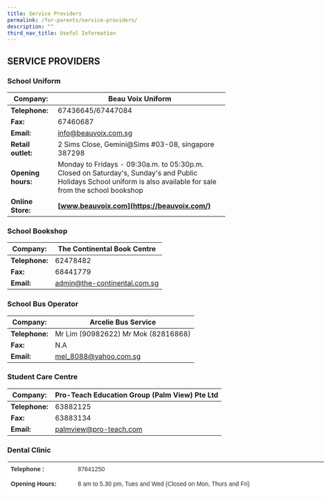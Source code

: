```yaml
---
title: Service Providers
permalink: /for-parents/service-providers/
description: ""
third_nav_title: Useful Information
---
```

## SERVICE PROVIDERS

### School Uniform
| **Company:**       | Beau Voix Uniform                                                                                                                                                 |
|--------------------|-------------------------------------------------------------------------------------------------------------------------------------------------------------------|
| **Telephone:**     | 67436645/67447084                                                                                                                                                 |
| **Fax:**           | 67460687                                                                                                                                                          |
| **Email:**         | info@beauvoix.com.sg                                                                                                                                              |
| **Retail outlet:** | 2 Sims Close, Gemini@Sims #03-08, singapore 387298                                                                                                                |
| **Opening hours:** | Monday to Fridays - 09:30a.m. to 05:30p.m. Closed on Saturday's, Sunday's and Public Holidays  School uniform is also available for sale from the school bookshop |
| **Online Store:**  | **[www.beauvoix.com](https://beauvoix.com/)**                                                                                                                                                                |

### School Bookshop
| **Company:**   | The Continental Book Centre  |
|----------------|------------------------------|
| **Telephone:** | 62478482                     |
| **Fax:**       | 68441779                     |
| **Email:**     | admin@the-continental.com.sg |

### School Bus Operator
| **Company:**   | Arcelie Bus Service                 |
|----------------|-------------------------------------|
| **Telephone:** | Mr Lim (90982622) Mr Mok (82816868) |
| **Fax:**       | N.A                                 |
| **Email:**     | mel_8088@yahoo.com.sg               |

### Student Care Centre
| **Company:**   | Pro-Teach Education Group (Palm View) Pte Ltd |
|----------------|-----------------------------------------------|
| **Telephone:** | 63882125                                      |
| **Fax:**       | 63883134                                      |
| **Email:**     | palmview@pro-teach.com                        |

### Dental Clinic
<table class="ives_tab_kosong" style="margin: 0px; outline: 0px; padding: 0px; border-collapse: collapse; border: 1px solid transparent; table-layout: fixed; color: rgb(43, 43, 43); font-family: Montserrat, sans-serif; font-size: 14px; font-style: normal; font-variant-ligatures: normal; font-variant-caps: normal; font-weight: 400; letter-spacing: normal; orphans: 2; text-align: left; text-transform: none; white-space: normal; widows: 2; word-spacing: 0px; -webkit-text-stroke-width: 0px; background-color: rgb(255, 255, 255); text-decoration-thickness: initial; text-decoration-style: initial; text-decoration-color: initial; line-height: 19.6px; width: 923px; height: 79px;"><tbody style="margin: 0px; outline: 0px; padding: 0px;"><tr style="margin: 0px; outline: 0px; padding: 0px;"><td style="margin: 0px; outline: 0px; padding: 7px; vertical-align: top; width: 141px;"><b style="margin: 0px; outline: 0px; padding: 0px; line-height: 19.6px;">Telephone :</b></td><td style="margin: 0px; outline: 0px; padding: 7px; vertical-align: top; width: 628px;"><span lang="EN-SG" style="margin: 0px; outline: 0px; padding: 0px; font-size: 11pt; font-family: Calibri, sans-serif;"></span>87641250<br style="margin: 0px; outline: 0px; padding: 0px;"></td></tr><tr style="margin: 0px; outline: 0px; padding: 0px;"><td style="margin: 0px; outline: 0px; padding: 7px; vertical-align: top;"><b style="margin: 0px; outline: 0px; padding: 0px;">Opening Hours:</b></td><td style="margin: 0px; outline: 0px; padding: 7px; vertical-align: top;">8 am to 5.30 pm, Tues and Wed (Closed on Mon, Thurs and Fri)<span class="aBn" data-term="goog_1368756660" tabindex="0" style="margin: 0px; outline: 0px; padding: 0px; border-bottom: 1px dashed rgb(204, 204, 204); position: relative; top: -2px; z-index: 0; font-family: Arial, sans-serif; font-size: 13.3333px;"><span class="aQJ" style="margin: 0px; outline: 0px; padding: 0px; position: relative; top: 2px; z-index: -1;"></span></span><span style="margin: 0px; outline: 0px; padding: 0px; font-family: Arial, sans-serif; font-size: 13.3333px;"></span></td></tr><tr style="margin: 0px; outline: 0px; padding: 0px;"><td style="margin: 0px; outline: 0px; padding: 7px; vertical-align: top;">&nbsp;</td><td style="margin: 0px; outline: 0px; padding: 7px; vertical-align: top;"><span style="margin: 0px; outline: 0px; padding: 0px; line-height: 19.6px;">Prior appointment required for after-school hours consultation/treatment.<br style="margin: 0px; outline: 0px; padding: 0px;">In the event of urgent need, parents can contact our buddy clinics at</span><p class="" style="margin: 0px 0px 1em; outline: 0px; padding: 0px; line-height: 19.6px;"></p><ul style="margin: 0px 0px 0.5em 1.5em; outline: 0px; padding: 0px;"><li style="margin: 0px; outline: 0px; padding: 0px;"><span style="margin: 0px; outline: 0px; padding: 0px; line-height: 19.6px; background-color: transparent;"><b style="margin: 0px; outline: 0px; padding: 0px;">Yio Chu Kang Primary School</b>: 63854154</span></li><li style="margin: 0px; outline: 0px; padding: 0px;"><span style="margin: 0px; outline: 0px; padding: 0px; line-height: 19.6px; background-color: transparent;"><b style="margin: 0px; outline: 0px; padding: 0px;">North Vista Primary School</b>: 67538332</span></li><li style="margin: 0px; outline: 0px; padding: 0px;"><b style="margin: 0px; outline: 0px; padding: 0px;">Compassvale Primary School</b><span>&nbsp;</span>: 63847759</li></ul></td></tr></tbody></table>